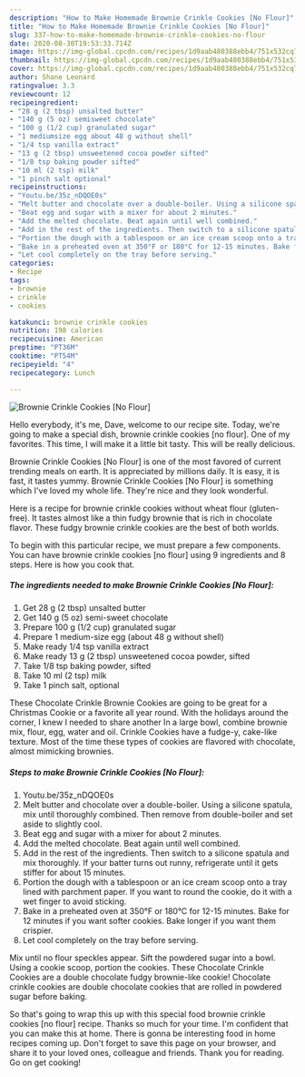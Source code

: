 ```yaml
---
description: "How to Make Homemade Brownie Crinkle Cookies [No Flour]"
title: "How to Make Homemade Brownie Crinkle Cookies [No Flour]"
slug: 337-how-to-make-homemade-brownie-crinkle-cookies-no-flour
date: 2020-08-30T19:53:33.714Z
image: https://img-global.cpcdn.com/recipes/1d9aab480388ebb4/751x532cq70/brownie-crinkle-cookies-no-flour-recipe-main-photo.jpg
thumbnail: https://img-global.cpcdn.com/recipes/1d9aab480388ebb4/751x532cq70/brownie-crinkle-cookies-no-flour-recipe-main-photo.jpg
cover: https://img-global.cpcdn.com/recipes/1d9aab480388ebb4/751x532cq70/brownie-crinkle-cookies-no-flour-recipe-main-photo.jpg
author: Shane Leonard
ratingvalue: 3.3
reviewcount: 12
recipeingredient:
- "28 g (2 tbsp) unsalted butter"
- "140 g (5 oz) semisweet chocolate"
- "100 g (1/2 cup) granulated sugar"
- "1 mediumsize egg about 48 g without shell"
- "1/4 tsp vanilla extract"
- "13 g (2 tbsp) unsweetened cocoa powder sifted"
- "1/8 tsp baking powder sifted"
- "10 ml (2 tsp) milk"
- "1 pinch salt optional"
recipeinstructions:
- "Youtu.be/35z_nDQOE0s"
- "Melt butter and chocolate over a double-boiler. Using a silicone spatula, mix until thoroughly combined. Then remove from double-boiler and set aside to slightly cool."
- "Beat egg and sugar with a mixer for about 2 minutes."
- "Add the melted chocolate. Beat again until well combined."
- "Add in the rest of the ingredients. Then switch to a silicone spatula and mix thoroughly. If your batter turns out runny, refrigerate until it gets stiffer for about 15 minutes."
- "Portion the dough with a tablespoon or an ice cream scoop onto a tray lined with parchment paper. If you want to round the cookie, do it with a wet finger to avoid sticking."
- "Bake in a preheated oven at 350°F or 180°C for 12-15 minutes. Bake for 12 minutes if you want softer cookies. Bake longer if you want them crispier."
- "Let cool completely on the tray before serving."
categories:
- Recipe
tags:
- brownie
- crinkle
- cookies

katakunci: brownie crinkle cookies 
nutrition: 198 calories
recipecuisine: American
preptime: "PT36M"
cooktime: "PT54M"
recipeyield: "4"
recipecategory: Lunch

---
```



![Brownie Crinkle Cookies [No Flour]](https://img-global.cpcdn.com/recipes/1d9aab480388ebb4/751x532cq70/brownie-crinkle-cookies-no-flour-recipe-main-photo.jpg)

Hello everybody, it's me, Dave, welcome to our recipe site. Today, we're going to make a special dish, brownie crinkle cookies [no flour]. One of my favorites. This time, I will make it a little bit tasty. This will be really delicious.

Brownie Crinkle Cookies [No Flour] is one of the most favored of current trending meals on earth. It is appreciated by millions daily. It is easy, it is fast, it tastes yummy. Brownie Crinkle Cookies [No Flour] is something which I've loved my whole life. They're nice and they look wonderful.

Here is a recipe for brownie crinkle cookies without wheat flour (gluten-free). It tastes almost like a thin fudgy brownie that is rich in chocolate flavor. These fudgy brownie crinkle cookies are the best of both worlds.


To begin with this particular recipe, we must prepare a few components. You can have brownie crinkle cookies [no flour] using 9 ingredients and 8 steps. Here is how you cook that.

<!--inarticleads1-->

##### The ingredients needed to make Brownie Crinkle Cookies [No Flour]:

1. Get 28 g (2 tbsp) unsalted butter
1. Get 140 g (5 oz) semi-sweet chocolate
1. Prepare 100 g (1/2 cup) granulated sugar
1. Prepare 1 medium-size egg (about 48 g without shell)
1. Make ready 1/4 tsp vanilla extract
1. Make ready 13 g (2 tbsp) unsweetened cocoa powder, sifted
1. Take 1/8 tsp baking powder, sifted
1. Take 10 ml (2 tsp) milk
1. Take 1 pinch salt, optional


These Chocolate Crinkle Brownie Cookies are going to be great for a Christmas Cookie or a favorite all year round. With the holidays around the corner, I knew I needed to share another In a large bowl, combine brownie mix, flour, egg, water and oil. Crinkle Cookies have a fudge-y, cake-like texture. Most of the time these types of cookies are flavored with chocolate, almost mimicking brownies. 

<!--inarticleads2-->

##### Steps to make Brownie Crinkle Cookies [No Flour]:

1. Youtu.be/35z_nDQOE0s
1. Melt butter and chocolate over a double-boiler. Using a silicone spatula, mix until thoroughly combined. Then remove from double-boiler and set aside to slightly cool.
1. Beat egg and sugar with a mixer for about 2 minutes.
1. Add the melted chocolate. Beat again until well combined.
1. Add in the rest of the ingredients. Then switch to a silicone spatula and mix thoroughly. If your batter turns out runny, refrigerate until it gets stiffer for about 15 minutes.
1. Portion the dough with a tablespoon or an ice cream scoop onto a tray lined with parchment paper. If you want to round the cookie, do it with a wet finger to avoid sticking.
1. Bake in a preheated oven at 350°F or 180°C for 12-15 minutes. Bake for 12 minutes if you want softer cookies. Bake longer if you want them crispier.
1. Let cool completely on the tray before serving.


Mix until no flour speckles appear. Sift the powdered sugar into a bowl. Using a cookie scoop, portion the cookies. These Chocolate Crinkle Cookies are a double chocolate fudgy brownie-like cookie! Chocolate crinkle cookies are double chocolate cookies that are rolled in powdered sugar before baking. 

So that's going to wrap this up with this special food brownie crinkle cookies [no flour] recipe. Thanks so much for your time. I'm confident that you can make this at home. There is gonna be interesting food in home recipes coming up. Don't forget to save this page on your browser, and share it to your loved ones, colleague and friends. Thank you for reading. Go on get cooking!
